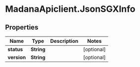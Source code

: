 # MadanaApiclient.JsonSGXInfo

## Properties

Name | Type | Description | Notes
------------ | ------------- | ------------- | -------------
**status** | **String** |  | [optional] 
**version** | **String** |  | [optional] 


